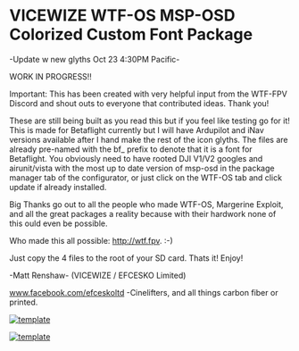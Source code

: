 # VICEWIZE WTF-OS MSP-OSD Colorized Custom Font Package 

-Update w new glyths Oct 23 4:30PM Pacific-

WORK IN PROGRESS!!

Important: This has been created with very helpful input from the WTF-FPV Discord and shout outs to everyone that contributed ideas. Thank you!

These are still being built as you read this but if you feel like testing go for it! This is made for Betaflight currently but I will have Ardupilot and iNav versions available after I hand make the rest of the icon glyths. The files are already pre-named with the bf_ prefix to denote that it is a font for Betaflight. You obviously need to have rooted DJI V1/V2 googles and airunit/vista with the most up to date version of msp-osd in the package manager tab of the configurator, or just click on the WTF-OS tab and click update if already installed. 

Big Thanks go out to all the people who made WTF-OS, Margerine Exploit, and all the great packages a reality because with their hardwork none of this ould even be possible.

Who made this all possible: http://wtf.fpv.   :-)

Just copy the 4 files to the root of your SD card. Thats it! Enjoy!

-Matt Renshaw- (VICEWIZE / EFCESKO Limited)

www.facebook.com/efceskoltd -Cinelifters, and all things carbon fiber or printed.


<a href="https://ibb.co/6s5pJ3M"><img src="https://i.ibb.co/JkPbFf1/template.png" alt="template" border="0"></a>

<a href="https://ibb.co/6s5pJ3M"><img src="https://i.ibb.co/6s5pJ3M/template.png" alt="template" border="0"></a>
